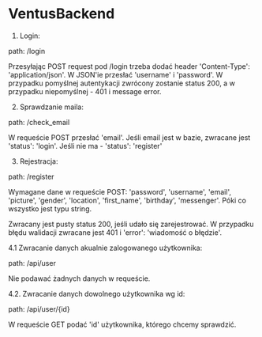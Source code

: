 # VentusBackend

1. Login:

path: /login

Przesyłając POST request pod /login trzeba dodać header 'Content-Type': 'application/json'. W JSON'ie przesłać 'username' 
i 'password'. W przypadku pomyślnej autentykacji zwrócony zostanie status 200, a w przypadku niepomyślnej - 401 i message error.

2. Sprawdzanie maila:

path: /check_email

W requeście POST przesłać 'email'.
Jeśli email jest w bazie, zwracane jest 'status': 'login'.
Jeśli nie ma - 'status': 'register'

3. Rejestracja:

path: /register

Wymagane dane w requeście POST: 'password', 'username', 'email', 'picture', 'gender', 'location', 'first_name', 'birthday', 'messenger'. Póki co wszystko jest typu string.

Zwracany jest pusty status 200, jeśli udało się zarejestrować.
W przypadku błędu walidacji zwracane jest 401 i 'error': 'wiadomość o błędzie'.

4.1 Zwracanie danych akualnie zalogowanego użytkownika:

path: /api/user

Nie podawać żadnych danych w requeście.

4.2. Zwracanie danych dowolnego użytkownika wg id:

path: /api/user/{id}

W requeście GET podać 'id' użytkownika, którego chcemy sprawdzić.
